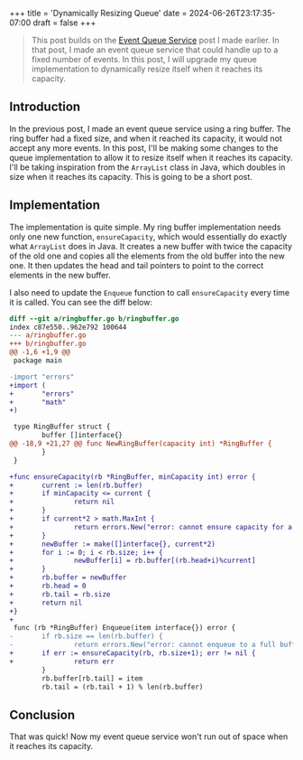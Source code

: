 +++
title = 'Dynamically Resizing Queue'
date = 2024-06-26T23:17:35-07:00
draft = false
+++

> This post builds on the [Event Queue Service](/posts/event-queue-service) post I made earlier. In that post, I made an event queue service that could handle up to a fixed number of events. In this post, I will upgrade my queue implementation to dynamically resize itself when it reaches its capacity.

## Introduction

In the previous post, I made an event queue service using a ring buffer. The ring buffer had a fixed size, and when it reached its capacity, it would not accept any more events. In this post, I'll be making some changes to the queue implementation to allow it to resize itself when it reaches its capacity. I'll be taking inspiration from the `ArrayList` class in Java, which doubles in size when it reaches its capacity. This is going to be a short post.

## Implementation

The implementation is quite simple. My ring buffer implementation needs only one new function, `ensureCapacity`, which would essentially do exactly what `ArrayList` does in Java. It creates a new buffer with twice the capacity of the old one and copies all the elements from the old buffer into the new one. It then updates the head and tail pointers to point to the correct elements in the new buffer.

I also need to update the `Enqueue` function to call `ensureCapacity` every time it is called. You can see the diff below:

```diff
diff --git a/ringbuffer.go b/ringbuffer.go
index c87e550..962e792 100644
--- a/ringbuffer.go
+++ b/ringbuffer.go
@@ -1,6 +1,9 @@
 package main

-import "errors"
+import (
+       "errors"
+       "math"
+)

 type RingBuffer struct {
        buffer []interface{}
@@ -18,9 +21,27 @@ func NewRingBuffer(capacity int) *RingBuffer {
        }
 }

+func ensureCapacity(rb *RingBuffer, minCapacity int) error {
+       current := len(rb.buffer)
+       if minCapacity <= current {
+               return nil
+       }
+       if current*2 > math.MaxInt {
+               return errors.New("error: cannot ensure capacity for a buffer that is too large")
+       }
+       newBuffer := make([]interface{}, current*2)
+       for i := 0; i < rb.size; i++ {
+               newBuffer[i] = rb.buffer[(rb.head+i)%current]
+       }
+       rb.buffer = newBuffer
+       rb.head = 0
+       rb.tail = rb.size
+       return nil
+}
+
 func (rb *RingBuffer) Enqueue(item interface{}) error {
-       if rb.size == len(rb.buffer) {
-               return errors.New("error: cannot enqueue to a full buffer")
+       if err := ensureCapacity(rb, rb.size+1); err != nil {
+               return err
        }
        rb.buffer[rb.tail] = item
        rb.tail = (rb.tail + 1) % len(rb.buffer)
```

## Conclusion

That was quick! Now my event queue service won't run out of space when it reaches its capacity.
